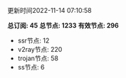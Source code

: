 更新时间2022-11-14 07:10:58

**总订阅: 45**
**总节点: 1233**
**有效节点: 296**
- ssr节点: 12
- v2ray节点: 220
- trojan节点: 58
- ss节点: 6
